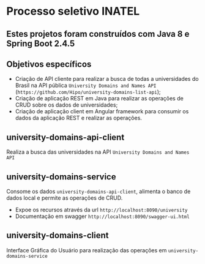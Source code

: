 # Processo seletivo INATEL

## Estes projetos foram construídos com Java 8 e Spring Boot 2.4.5

## Objetivos específicos

   * Criação de API cliente para realizar a busca de todas a universidades do Brasil na API pública `University Domains and Names API` (`https://github.com/Hipo/university-domains-list-api`);
   * Criação de aplicação REST em Java para realizar as operações de CRUD sobre os dados de universidades;
   * Criação de aplicação client em Angular framework para consumir os dados da aplicação REST e realizar as operações.


## university-domains-api-client
Realiza a busca das universidades na API `University Domains and Names API`

## university-domains-service
Consome os dados `university-domains-api-client`, alimenta o banco de dados local e permite as operações de CRUD. 
   * Expoe os recursos através da url `http://localhost:8090/university`
   * Documentação em swagger `http://localhost:8090/swagger-ui.html`

## university-domains-client
Interface Gráfica do Usuário para realização das operações em `university-domains-service`
